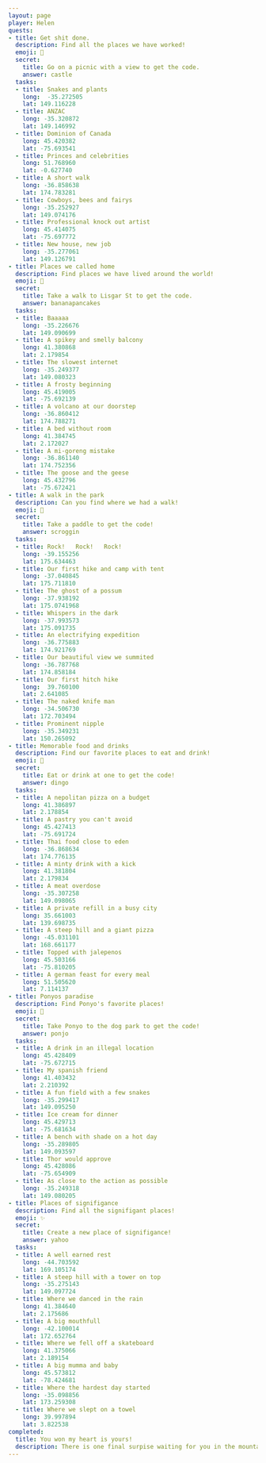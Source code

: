 ```yaml
---
layout: page
player: Helen
quests:
- title: Get shit done.
  description: Find all the places we have worked!
  emoji: 📑
  secret:
    title: Go on a picnic with a view to get the code.
    answer: castle
  tasks:
  - title: Snakes and plants
    long:  -35.272505
    lat: 149.116228 
  - title: ANZAC
    long: -35.320872
    lat: 149.146992
  - title: Dominion of Canada
    long: 45.420382
    lat: -75.693541
  - title: Princes and celebrities
    long: 51.768960
    lat: -0.627740
  - title: A short walk
    long: -36.858638
    lat: 174.783281
  - title: Cowboys, bees and fairys
    long: -35.252927
    lat: 149.074176
  - title: Professional knock out artist
    long: 45.414075
    lat: -75.697772
  - title: New house, new job
    long: -35.277061
    lat: 149.126791
- title: Places we called home
  description: Find places we have lived around the world!
  emoji: 🏡
  secret:
    title: Take a walk to Lisgar St to get the code.
    answer: bananapancakes
  tasks:
  - title: Baaaaa
    long: -35.226676
    lat: 149.090699
  - title: A spikey and smelly balcony
    long: 41.380868
    lat: 2.179854
  - title: The slowest internet
    long: -35.249377
    lat: 149.080323
  - title: A frosty beginning
    long: 45.419005
    lat: -75.692139
  - title: A volcano at our doorstep
    long: -36.860412
    lat: 174.788271
  - title: A bed without room
    long: 41.384745
    lat: 2.172027
  - title: A mi-goreng mistake
    long: -36.861140
    lat: 174.752356
  - title: The goose and the geese
    long: 45.432796
    lat: -75.672421
- title: A walk in the park
  description: Can you find where we had a walk!
  emoji: 🥾
  secret:
    title: Take a paddle to get the code!
    answer: scroggin
  tasks:
  - title: Rock!   Rock!   Rock!
    long: -39.155256
    lat: 175.634463
  - title: Our first hike and camp with tent
    long: -37.040845
    lat: 175.711810
  - title: The ghost of a possum
    long: -37.938192
    lat: 175.0741968
  - title: Whispers in the dark
    long: -37.993573
    lat: 175.091735
  - title: An electrifying expedition
    long: -36.775883
    lat: 174.921769 
  - title: Our beautiful view we summited
    long: -36.787768
    lat: 174.858184
  - title: Our first hitch hike
    long:  39.760100
    lat: 2.641085
  - title: The naked knife man
    long: -34.506730
    lat: 172.703494
  - title: Prominent nipple
    long: -35.349231
    lat: 150.265092
- title: Memorable food and drinks
  description: Find our favorite places to eat and drink!
  emoji: 🍕
  secret:
    title: Eat or drink at one to get the code!
    answer: dingo
  tasks:
  - title: A nepolitan pizza on a budget
    long: 41.386897
    lat: 2.178854
  - title: A pastry you can't avoid
    long: 45.427413
    lat: -75.691724
  - title: Thai food close to eden
    long: -36.868634
    lat: 174.776135
  - title: A minty drink with a kick
    long: 41.381804
    lat: 2.179834
  - title: A meat overdose
    long: -35.307258
    lat: 149.098065
  - title: A private refill in a busy city
    long: 35.661003
    lat: 139.698735
  - title: A steep hill and a giant pizza
    long: -45.031101
    lat: 168.661177
  - title: Topped with jalepenos
    long: 45.503166
    lat: -75.810205
  - title: A german feast for every meal
    long: 51.505620
    lat: 7.114137
- title: Ponyos paradise
  description: Find Ponyo's favorite places!
  emoji: 🐶
  secret:
    title: Take Ponyo to the dog park to get the code!
    answer: ponjo
  tasks:
  - title: A drink in an illegal location
    long: 45.428409
    lat: -75.672715
  - title: My spanish friend
    long: 41.403432
    lat: 2.210392
  - title: A fun field with a few snakes
    long: -35.299417
    lat: 149.095250
  - title: Ice cream for dinner
    long: 45.429713
    lat: -75.681634
  - title: A bench with shade on a hot day
    long: -35.289805
    lat: 149.093597
  - title: Thor would approve
    long: 45.428086
    lat: -75.654909
  - title: As close to the action as possible
    long: -35.249318
    lat: 149.080205
- title: Places of signifigance
  description: Find all the signifigant places!
  emoji: ✨
  secret:
    title: Create a new place of signifigance!
    answer: yahoo
  tasks:
  - title: A well earned rest
    long: -44.703592
    lat: 169.105174
  - title: A steep hill with a tower on top
    long: -35.275143
    lat: 149.097724
  - title: Where we danced in the rain
    long: 41.384640
    lat: 2.175686
  - title: A big mouthfull
    long: -42.100014
    lat: 172.652764
  - title: Where we fell off a skateboard
    long: 41.375066
    lat: 2.189154
  - title: A big mumma and baby
    long: 45.573812
    lat: -78.424681
  - title: Where the hardest day started
    long: -35.098856
    lat: 173.259308
  - title: Where we slept on a towel
    long: 39.997894
    lat: 3.822538
completed:
  title: You won my heart is yours!
  description: There is one final surpise waiting for you in the mountains of BC. I can't wait!
---
```

